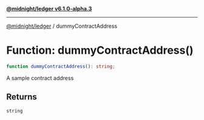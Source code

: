 [**@midnight/ledger v6.1.0-alpha.3**](../README.md)

***

[@midnight/ledger](../globals.md) / dummyContractAddress

# Function: dummyContractAddress()

```ts
function dummyContractAddress(): string;
```

A sample contract address

## Returns

`string`
